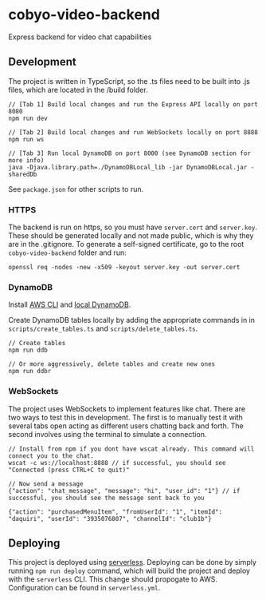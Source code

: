 # cobyo-video-backend
Express backend for video chat capabilities

## Development
The project is written in TypeScript, so the .ts files need to be built into .js files, which are located in the /build folder.
```
// [Tab 1] Build local changes and run the Express API locally on port 8080
npm run dev

// [Tab 2] Build local changes and run WebSockets locally on port 8888
npm run ws

// [Tab 3] Run local DynamoDB on port 8000 (see DynamoDB section for more info)
java -Djava.library.path=./DynamoDBLocal_lib -jar DynamoDBLocal.jar -sharedDb
```

See `package.json` for other scripts to run.

### HTTPS
The backend is run on https, so you must have `server.cert` and `server.key`. These should be generated locally and not made public, which is why they are in the .gitignore. To generate a self-signed certificate, go to the root `cobyo-video-backend` folder and run:
```
openssl req -nodes -new -x509 -keyout server.key -out server.cert
```

### DynamoDB
Install [AWS CLI](https://docs.aws.amazon.com/amazondynamodb/latest/developerguide/Tools.CLI.html) and [local DynamoDB](https://docs.aws.amazon.com/amazondynamodb/latest/developerguide/DynamoDBLocal.DownloadingAndRunning.html).

Create DynamoDB tables locally by adding the appropriate commands in in `scripts/create_tables.ts` and `scripts/delete_tables.ts`.
```
// Create tables
npm run ddb

// Or more aggressively, delete tables and create new ones
npm run ddbr
```

### WebSockets
The project uses WebSockets to implement features like chat. There are two ways to test this in development.
The first is to manually test it with several tabs open acting as different users chatting back and forth.
The second involves using the terminal to simulate a connection.

```
// Install from npm if you dont have wscat already. This command will connect you to the chat.
wscat -c ws://localhost:8888 // if successful, you should see "Connected (press CTRL+C to quit)"

// Now send a message
{"action": "chat_message", "message": "hi", "user_id": "1"} // if successful, you should see the message sent back to you

{"action": "purchasedMenuItem", "fromUserId": "1", "itemId": "daquiri", "userId": "3935076807", "channelId": "club1b"}
```

## Deploying
This project is deployed using [serverless](https://dashboard.serverless.com/tenants/alexchou94/applications/). Deploying can be done by simply running `npm run deploy` command, which will build the project and deploy with the `serverless` CLI. This change should propogate to AWS. Configuration can be found in `serverless.yml`.
